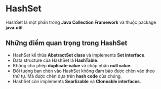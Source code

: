 # HashSet
HashSet là một phần trong **Java Collection Framework** và thuộc package **java.util**.
## Những điểm quan trọng trong HashSet
- HashSet kế thừa **AbstractSet class** và implements **Set interface**.
- Data structure của HashSet là **HashTable**.
- Không cho phép **duplicate value** và chấp nhận **null value**.
- Đối tượng bạn chèn vào HashSet không đảm bảo được chèn vào theo thứ tự. Mà được chèn dựa trên **hash code** của chúng.
- HashSet còn implements **Searlizable** và **Cloneable interfaces**.

